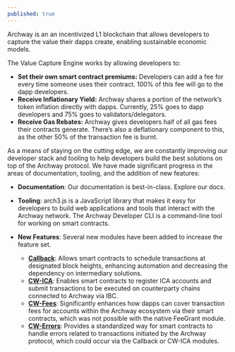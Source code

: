 ```yaml
---
published: true
---
```

Archway is an an incentivized L1 blockchain that allows developers to capture the value their dapps create, enabling sustainable economic models.

The Value Capture Engine works by allowing developers to:

- **Set their own smart contract premiums:** Developers can add a fee for every time someone uses their contract. 100% of this fee will go to the dapp developers.
- **Receive Inflationary Yield:** Archway shares a portion of the network’s token inflation directly with dapps. Currently, 25% goes to dapp developers and 75% goes to validators/delegators.
- **Receive Gas Rebates:** Archway gives developers half of all gas fees their contracts generate. There’s also a deflationary component to this, as the other 50% of the transaction fee is burnt.

As a means of staying on the cutting edge, we are constantly improving our developer stack and tooling to help developers build the best solutions on top of the Archway protocol. We have made significant progress in the areas of documentation, tooling, and the addition of new features:

- **Documentation**: Our documentation is best-in-class. Explore our docs.

- **Tooling**: arch3.js is a JavaScript library that makes it easy for developers to build web applications and tools that interact with the Archway network. The Archway Developer CLI is a command-line tool for working on smart contracts.

- **New Features**: Several new modules have been added to increase the feature set.
  - **[Callback](https://docs.archway.io/developers/guides/callback/introduction)**: Allows smart contracts to schedule transactions at designated block heights, enhancing automation and decreasing the dependency on intermediary solutions.
  - **[CW-ICA](https://docs.archway.io/developers/guides/cw-ica/introduction)**: Enables smart contracts to register ICA accounts and submit transactions to be executed on counterparty chains connected to Archway via IBC.
  - **[CW-Fees](https://docs.archway.io/developers/guides/cw-fees/introduction)**: Significantly enhances how dapps can cover transaction fees for accounts within the Archway ecosystem via their smart contracts, which was not possible with the native FeeGrant module.
  - **[CW-Errors](https://docs.archway.io/developers/guides/cw-errors/introduction)**: Provides a standardized way for smart contracts to handle errors related to transactions initiated by the Archway protocol, which could occur via the Callback or CW-ICA modules.
